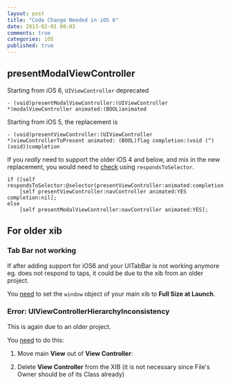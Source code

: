 ```yaml
---
layout: post
title: "Code Change Needed in iOS 6"
date: 2013-02-01 00:03
comments: true
categories: iOS
published: true
---
```


## presentModalViewController ##

Starting from iOS 6, `UIViewController` deprecated 

	- (void)presentModalViewController:(UIViewController *)modalViewController animated:(BOOL)animated

Starting from iOS 5, the replacement is

	- (void)presentViewController:(UIViewController *)viewControllerToPresent animated: (BOOL)flag completion:(void (^)(void))completion

If you *really* need to support the older iOS 4 and below, and mix in the new replacement, you would need to [check](http://stackoverflow.com/questions/12445190/dismissmodalviewcontrolleranimated-deprecated) using `respondsToSelector`.

    if ([self respondsToSelector:@selector(presentViewController:animated:completion:)])
        [self presentViewController:navController animated:YES completion:nil];
    else
        [self presentModalViewController:navController animated:YES];





## For older xib ##

### Tab Bar not working ###

If after adding support for iOS6 and your UITabBar is not working anymore eg. does not respond to taps, it could be due to the xib from an older project.

You [need](http://stackoverflow.com/a/12627117/242682) to set the `window` object of your main xib to **Full Size at Launch**.



### Error: UIViewControllerHierarchyInconsistency ###

This is again due to an older project. 

You [need](http://stackoverflow.com/questions/12434937/uiviewcontrollerhierarchyinconsistency-when-trying-to-present-a-modal-view-contr/12450770#12450770) to do this:

1. Move main **View** out of **View Controller**:

2. Delete **View Controller** from the XIB (it is not necessary since File's Owner should be of its Class already)

